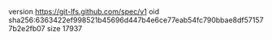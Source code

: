 version https://git-lfs.github.com/spec/v1
oid sha256:6363422ef998521b45696d447b4e6ce77eab54fc790bbae8df571577b2e2fb07
size 17937
